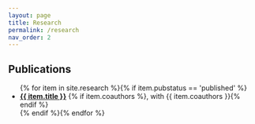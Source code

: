 ```yaml
---
layout: page
title: Research
permalink: /research
nav_order: 2
---
```


## Publications

<div id="research">
  <ul class="ul-research">
    {% for item in site.research %}{% if item.pubstatus == 'published' %}
      <li>
        <b><a href="{{ item.url }}">{{ item.title }}</a></b>
        {% if item.coauthors %}, with {{ item.coauthors }}{% endif %}<br/>
        <!-- <b>{{ item.journal }}</b> -->
        <!-- <br/>{{ item.abstract }} -->
      </li>
    {% endif %}{% endfor %}
  </ul>
</div>


<!-- ## Working papers & work in progress

<div id="research">
<ul class="ul-research">
  {% assign research_sorted = site.research | sort:"pubdate" | reverse %}
  {% for item in research_sorted %}{% if item.pubstatus == 'wp' %}
    <li>
      <b><a href="{{ item.url }}">{{ item.title }}</a></b>
      {{ item.journal }}
      {% if item.coauthors %}
        <br/><b>with
        {% assign coauthors = item.coauthors | join: ',' | strip | split: ', ' %}
        {% for author in coauthors %}
          {{ author }}{% if forloop.rindex0 > 1 %},{% elsif forloop.rindex0 == 1 %} and{% endif %}
        {% endfor %}
        </b>
      {% endif %}
      <br/>{{ item.abstract }}
    </li>
    {% endif %}
  {% endfor %}
</ul>
</div> -->